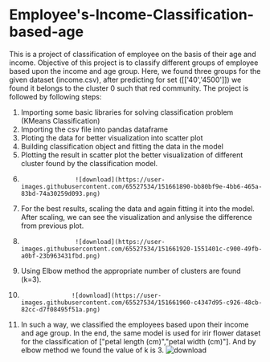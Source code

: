 # Employee's-Income-Classification-based-age
This is a project of classification of employee on the basis of their age and income. Objective of this project is to classify different groups of employee based upon the income and age group. Here, we found three groups for the given dataset (income.csv), after predicting for set ([['40','4500']]) we found it belongs to the cluster 0 such that red community. The project is followed by following steps:
1. Importing some basic libraries for solving classification problem (KMeans Classification)
2. Importing the csv file into pandas dataframe
3. Ploting the data for better visualization into scatter plot
4. Building classification object and fitting the data in the model 
5. Plotting the result in scatter plot the better visualization of different cluster found by the classification model.
6.                    ![download](https://user-images.githubusercontent.com/65527534/151661890-bb80bf9e-4bb6-465a-83bd-74a30259d093.png)
7. For the best results, scaling the data and again fitting it into the model. After scaling, we can see the visualization and anlysise the difference from previous plot.
8.                    ![download](https://user-images.githubusercontent.com/65527534/151661920-1551401c-c900-49fb-a0bf-23b963431fbd.png)
9. Using Elbow method the appropriate number of clusters are found (k=3).
10.                   ![download](https://user-images.githubusercontent.com/65527534/151661960-c4347d95-c926-48cb-82cc-d7f08495f51a.png)
11. In such a way, we classified the employees based upon their income and age group.
In the end, the same model is used for irir flower dataset for the classification of ["petal length (cm)","petal width (cm)"]. And by elbow method we found the value of k is 3.
                      ![download](https://user-images.githubusercontent.com/65527534/151662064-9aad7338-6b38-4c56-84da-a89b6a56f86d.png)


